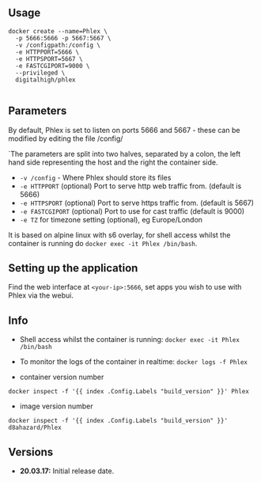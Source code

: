
## Usage

```
docker create --name=Phlex \
  -p 5666:5666 -p 5667:5667 \
  -v /configpath:/config \
  -e HTTPPORT=5666 \
  -e HTTPSPORT=5667 \
  -e FASTCGIPORT=9000 \
  --privileged \
  digitalhigh/phlex
  
```

## Parameters

By default, Phlex is set to listen on ports 5666 and 5667 - these can be modified by editing the file /config/

`The parameters are split into two halves, separated by a colon, the left hand side representing the host and the right the container side. 


* `-v /config` - Where Phlex should store its files
* `-e HTTPPORT` (optional) Port to serve http web traffic from. (default is 5666)
* `-e HTTPSPORT` (optional) Port to serve https traffic from. (default is 5667)
* `-e FASTCGIPORT` (optional) Port to use for cast traffic (default is 9000)
* `-e TZ` for timezone setting (optional), eg Europe/London

It is based on alpine linux with s6 overlay, for shell access whilst the container is running do `docker exec -it Phlex /bin/bash`.

## Setting up the application

Find the web interface at `<your-ip>:5666`, set apps you wish to use with Phlex via the webui.


## Info

* Shell access whilst the container is running: `docker exec -it Phlex /bin/bash`
* To monitor the logs of the container in realtime: `docker logs -f Phlex`

* container version number 

`docker inspect -f '{{ index .Config.Labels "build_version" }}' Phlex`

* image version number

`docker inspect -f '{{ index .Config.Labels "build_version" }}' d8ahazard/Phlex`

## Versions

+ **20.03.17:** Initial release date.
